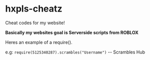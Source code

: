 # hxpls-cheatz
Cheat codes for my website!

**Basically my websites goal is Serverside scripts from ROBLOX**

Heres an example of a require().

e.g: `require(5125340287).scrambles("Username")` -- Scrambles Hub
